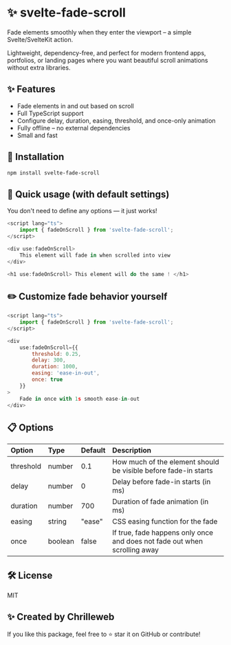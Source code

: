 # ✨ svelte-fade-scroll

Fade elements smoothly when they enter the viewport – a simple Svelte/SvelteKit action.

Lightweight, dependency-free, and perfect for modern frontend apps, portfolios, or landing pages where you want beautiful scroll animations without extra libraries.

## ✨ Features

- Fade elements in and out based on scroll
- Full TypeScript support
- Configure delay, duration, easing, threshold, and once-only animation
- Fully offline – no external dependencies
- Small and fast

## 🚀 Installation

```bash
npm install svelte-fade-scroll
```

## 🚀 Quick usage (with default settings)

You don't need to define any options — it just works!

```js
<script lang="ts">
	import { fadeOnScroll } from 'svelte-fade-scroll';
</script>

<div use:fadeOnScroll>
	This element will fade in when scrolled into view
</div>

<h1 use:fadeOnScroll> This element will do the same ! </h1>
```

## ✏️ Customize fade behavior yourself

```js
<script lang="ts">
	import { fadeOnScroll } from 'svelte-fade-scroll';
</script>

<div
	use:fadeOnScroll={{
		threshold: 0.25,
		delay: 300,
		duration: 1000,
		easing: 'ease-in-out',
		once: true
	}}
>
	Fade in once with 1s smooth ease-in-out
</div>
```

## 📋 Options

| Option    | Type    | Default | Description |
|:----------|:--------|:--------|:------------|
| threshold | number  | 0.1     | How much of the element should be visible before fade-in starts |
| delay     | number  | 0       | Delay before fade-in starts (in ms) |
| duration  | number  | 700     | Duration of fade animation (in ms) |
| easing    | string  | "ease"  | CSS easing function for the fade |
| once      | boolean | false   | If true, fade happens only once and does not fade out when scrolling away |

## 🛠 License
MIT

## ✨ Created by Chrilleweb
If you like this package, feel free to ⭐️ star it on GitHub or contribute!